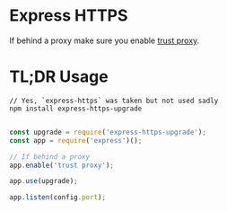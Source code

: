 # Express HTTPS

If behind a proxy make sure you enable [trust proxy](http://expressjs.com/en/4x/api.html#trust.proxy.options.table).

# TL;DR Usage

```
// Yes, `express-https` was taken but not used sadly
npm install express-https-upgrade
```

```js

const upgrade = require('express-https-upgrade');
const app = require('express')();

// If behind a proxy
app.enable('trust proxy');

app.use(upgrade);

app.listen(config.port);

```